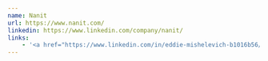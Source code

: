 ```yaml
---
name: Nanit
url: https://www.nanit.com/
linkedin: https://www.linkedin.com/company/nanit/
links:
    - '<a href="https://www.linkedin.com/in/eddie-mishelevich-b1016b56/">Eddie Mishelevich</a>'
---
```



